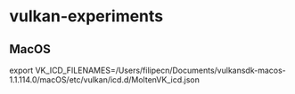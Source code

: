 # vulkan-experiments

## MacOS
 export VK_ICD_FILENAMES=/Users/filipecn/Documents/vulkansdk-macos-1.1.114.0/macOS/etc/vulkan/icd.d/MoltenVK_icd.json